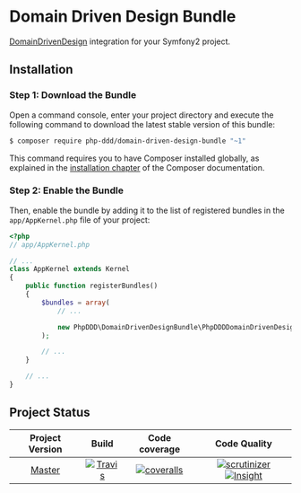 # Domain Driven Design Bundle

[DomainDrivenDesign](https://github.com/php-ddd/domain-driven-design) integration for your Symfony2 project.

## Installation

### Step 1: Download the Bundle

Open a command console, enter your project directory and execute the
following command to download the latest stable version of this bundle:

```bash
$ composer require php-ddd/domain-driven-design-bundle "~1"
```

This command requires you to have Composer installed globally, as explained
in the [installation chapter](https://getcomposer.org/doc/00-intro.md)
of the Composer documentation.

### Step 2: Enable the Bundle

Then, enable the bundle by adding it to the list of registered bundles
in the `app/AppKernel.php` file of your project:

```php
<?php
// app/AppKernel.php

// ...
class AppKernel extends Kernel
{
    public function registerBundles()
    {
        $bundles = array(
            // ...

            new PhpDDD\DomainDrivenDesignBundle\PhpDDDDomainDrivenDesignBundle(),
        );

        // ...
    }

    // ...
}
```

## Project Status

| Project Version     | Build                                   | Code coverage                                  | Code Quality                                  |
|:-------------------:|:---------------------------------------:|:----------------------------------------------:|:---------------------------------------------:|
| [Master][100]       | [![Travis][110]][111]                   | [![coveralls][120]][121]                       | [![scrutinizer][130]][131] [![Insight][1]][2] |


[1]: https://insight.sensiolabs.com/projects/12ca2fca-26e9-4c0f-9d79-0c49f872baff/mini.png
[2]: https://insight.sensiolabs.com/projects/12ca2fca-26e9-4c0f-9d79-0c49f872baff

[100]: https://github.com/php-ddd/domain-driven-design-bundle
[110]: https://travis-ci.org/php-ddd/domain-driven-design-bundle.svg?branch=master
[111]: https://travis-ci.org/php-ddd/domain-driven-design-bundle
[120]: https://coveralls.io/repos/php-ddd/domain-driven-design-bundle/badge.svg?service=github&branch=master
[121]: https://coveralls.io/github/php-ddd/domain-driven-design-bundle?branch=master 
[130]: https://scrutinizer-ci.com/g/php-ddd/domain-driven-design-bundle/badges/quality-score.png?b=master
[131]: https://scrutinizer-ci.com/g/php-ddd/domain-driven-design-bundle/?branch=master
